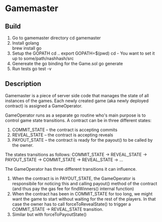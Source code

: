 # Gamemaster

## Build

1. Go to gamemaster directory
        cd gamemaster
2. Install golang        
        brew install go
3. Setup the GOPATH
        cd ..
        export GOPATH=$(pwd)
        cd -
You want to set it up to some/path/nashhash/src
4. Genereate the go binding for the Game.sol
        go generate
5. Run tests
        go test -v


## Description

Gamemaster is a piece of server side code that manages the state of all instances
of the games. Each newly created game (aka newly deployed contract) is assigned a GameOperator. 

GameOperator runs as a separate go routine who's main purpose is to control game state transitions.
A contract can be in three different states:
1. COMMIT_STATE – the contract is accepting commits
2. REVEAL_STATE – the contract is accepting reveals
3. PAYOUT_STATE – the contract is ready for the payout() to be called by the owner.

The states transitions as follows:
COMMIT_STATE -> REVEAL_STATE -> PAYOUT_STATE -> COMMIT_STATE -> REVEAL_STATE -> ... 

The GameOperator has three different transitions it can influence. 
1. When the contract is in PAYOUT_STATE, the GameOperator is responsibile for noticing this and
calling payout() method of the contract (and thus pay the gas fee for findWinners() internal function)
2. When the contract has been in COMMIT_STATE for too long, we might want the game to start without waiting for the rest of the players. In that case the owner has to call forceToRevealState() to 
trigger a COMMIT_STATE -> REVEAL_STATE transition.
3. Similar but with forceToPayoutState()

